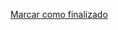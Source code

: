 <a onclick="test()" href="https://fx-learning.mgait.services:8443/finish/basic-sortfiles" target="_parent" class="btn primary-btn">Marcar como finalizado</a>
